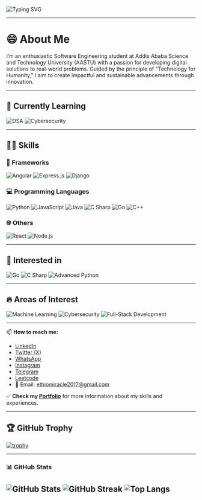 

![Typing SVG](./typing.svg)

---

# 😄 **About Me** 

I’m an enthusiastic Software Engineering student at Addis Ababa Science and Technology University (AASTU) with a passion for developing digital solutions to real-world problems. Guided by the principle of "Technology for Humanity," I aim to create impactful and sustainable advancements through innovation.

---

## 🌱 Currently Learning

![DSA](https://img.shields.io/badge/-Data_Structures_&_Algorithms-ffb703?style=flat&logo=geeksforgeeks&logoColor=white)
![Cybersecurity](https://img.shields.io/badge/-Cybersecurity-2E3440?style=flat&logo=hackthebox&logoColor=green)

---

## 👨‍💻 Skills

### 🚀 Frameworks
![Angular](https://img.shields.io/badge/-Angular-DD0031?style=flat&logo=angular&logoColor=white)
![Express.js](https://img.shields.io/badge/-Express.js-000000?style=flat&logo=express&logoColor=white)
![Django](https://img.shields.io/badge/-Django-092E20?style=flat&logo=django&logoColor=white)

### 💻 Programming Languages
![Python](https://img.shields.io/badge/-Python-3776AB?style=flat&logo=python&logoColor=white)
![JavaScript](https://img.shields.io/badge/-JavaScript-F7DF1E?style=flat&logo=javascript&logoColor=black)
![Java](https://img.shields.io/badge/-Java-007396?style=flat&logo=java&logoColor=white)
![C Sharp](https://img.shields.io/badge/-C%23-239120?style=flat&logo=c-sharp&logoColor=white)
![Go](https://img.shields.io/badge/-Go-00ADD8?style=flat&logo=go&logoColor=white)
![C++](https://img.shields.io/badge/-C++-00599C?style=flat&logo=c%2B%2B&logoColor=white)

### 🌐 Others
![React](https://img.shields.io/badge/-React-61DAFB?style=flat&logo=react&logoColor=black)
![Node.js](https://img.shields.io/badge/-Node.js-339933?style=flat&logo=node.js&logoColor=white)

---

## 💞️ Interested in 

![Go](https://img.shields.io/badge/-Go-00ADD8?style=flat&logo=go&logoColor=white)
![C Sharp](https://img.shields.io/badge/-C%23-239120?style=flat&logo=c-sharp&logoColor=white)
![Advanced Python](https://img.shields.io/badge/-Advanced%20Python-306998?style=flat&logo=python&logoColor=white)

---

## 🔥 Areas of Interest

![Machine Learning](https://img.shields.io/badge/-Machine_Learning-FF6F00?style=flat&logo=tensorflow&logoColor=white)
![Cybersecurity](https://img.shields.io/badge/-Cybersecurity-0A0F24?style=flat&logo=tryhackme&logoColor=green)
![Full-Stack Development](https://img.shields.io/badge/-Full--Stack_Web_Development-24292e?style=flat&logo=github&logoColor=white)

---
📫 **How to reach me:**  
- [LinkedIn](https://www.linkedin.com/in/daniel-kebede-5a5990356)
- [Twitter (X)](https://x.com/DanielKebe98080)  
- [WhatsApp](https://wa.me/251914243851)  
- [Instagram]() <!-- Replace with your actual username if available -->
- [Telegram](https://t.me/MevsMe3020)
- [Leetcode](https://leetcode.com/u/ethdani/) 
- 📧 Email: [ethiomiracle2017@gmail.com](mailto:ethiomiracle2017@gmail.com)  


✅ **Check my [Portfolio](https://danielkebde-portifolio.vercel.app/)** for more information about my skills and experiences.


---

## 🏆 GitHub Trophy


[![trophy](https://github-profile-trophy.vercel.app/?username=Maxd646&theme=darkhub&no-frame=true&margin-w=15)](https://github.com/ryo-ma/github-profile-trophy)

---

**<!-- GitHub Stats -->**

### 📊 GitHub Stats
![GitHub Stats](https://github-readme-stats.vercel.app/api?username=Maxd646&show_icons=true&theme=radical)
![GitHub Streak](https://github-readme-streak-stats-eight.vercel.app?user=Maxd646&theme=radical)
![Top Langs](https://github-readme-stats.vercel.app/api/top-langs/?username=Maxd646&layout=compact&theme=radical)
---



  



